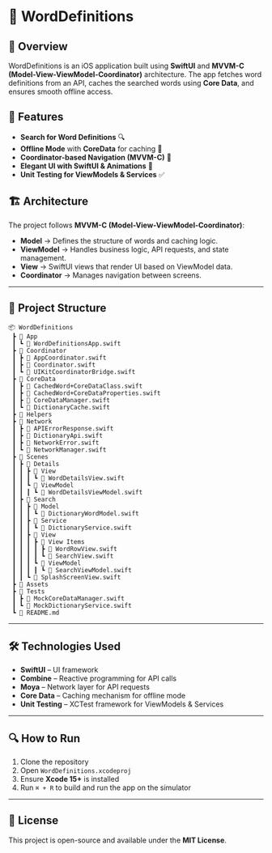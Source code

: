 # 📖 WordDefinitions

## 📌 Overview
WordDefinitions is an iOS application built using **SwiftUI** and **MVVM-C (Model-View-ViewModel-Coordinator)** architecture. The app fetches word definitions from an API, caches the searched words using **Core Data**, and ensures smooth offline access.

## 🚀 Features
- **Search for Word Definitions** 🔍
- **Offline Mode** with **CoreData** for caching 🔄
- **Coordinator-based Navigation (MVVM-C)** 📌
- **Elegant UI with SwiftUI & Animations** 🎨
- **Unit Testing for ViewModels & Services** ✅

## 🏗️ Architecture
The project follows **MVVM-C (Model-View-ViewModel-Coordinator)**:
- **Model** → Defines the structure of words and caching logic.
- **ViewModel** → Handles business logic, API requests, and state management.
- **View** → SwiftUI views that render UI based on ViewModel data.
- **Coordinator** → Manages navigation between screens.

---
## 📂 Project Structure
```
📦 WordDefinitions
 ┣ 📂 App
 ┃ ┗ 📜 WordDefinitionsApp.swift
 ┣ 📂 Coordinator
 ┃ ┣ 📜 AppCoordinator.swift
 ┃ ┣ 📜 Coordinator.swift
 ┃ ┗ 📜 UIKitCoordinatorBridge.swift
 ┣ 📂 CoreData
 ┃ ┣ 📜 CachedWord+CoreDataClass.swift
 ┃ ┣ 📜 CachedWord+CoreDataProperties.swift
 ┃ ┣ 📜 CoreDataManager.swift
 ┃ ┗ 📜 DictionaryCache.swift
 ┣ 📂 Helpers
 ┣ 📂 Network
 ┃ ┣ 📜 APIErrorResponse.swift
 ┃ ┣ 📜 DictionaryApi.swift
 ┃ ┣ 📜 NetworkError.swift
 ┃ ┗ 📜 NetworkManager.swift
 ┣ 📂 Scenes
 ┃ ┣ 📂 Details
 ┃ ┃ ┣ 📂 View
 ┃ ┃ ┃ ┗ 📜 WordDetailsView.swift
 ┃ ┃ ┗ 📂 ViewModel
 ┃ ┃ ┃ ┗ 📜 WordDetailsViewModel.swift
 ┃ ┣ 📂 Search
 ┃ ┃ ┣ 📂 Model
 ┃ ┃ ┃ ┗ 📜 DictionaryWordModel.swift
 ┃ ┃ ┣ 📂 Service
 ┃ ┃ ┃ ┗ 📜 DictionaryService.swift
 ┃ ┃ ┣ 📂 View
 ┃ ┃ ┃ ┣ 📂 View Items
 ┃ ┃ ┃ ┃ ┣ 📜 WordRowView.swift
 ┃ ┃ ┃ ┃ ┗ 📜 SearchView.swift
 ┃ ┃ ┃ ┗ 📂 ViewModel
 ┃ ┃ ┃ ┃ ┗ 📜 SearchViewModel.swift
 ┃ ┃ ┗ 📜 SplashScreenView.swift
 ┣ 📂 Assets
 ┣ 📂 Tests
 ┃ ┣ 📜 MockCoreDataManager.swift
 ┃ ┗ 📜 MockDictionaryService.swift
 ┗ 📜 README.md
```

---
## 🛠️ Technologies Used
- **SwiftUI** – UI framework
- **Combine** – Reactive programming for API calls
- **Moya** – Network layer for API requests
- **Core Data** – Caching mechanism for offline mode
- **Unit Testing** – XCTest framework for ViewModels & Services

---
## 🔍 How to Run
1. Clone the repository
2. Open `WordDefinitions.xcodeproj`
3. Ensure **Xcode 15+** is installed
4. Run `⌘ + R` to build and run the app on the simulator


---
## 📜 License
This project is open-source and available under the **MIT License**.

